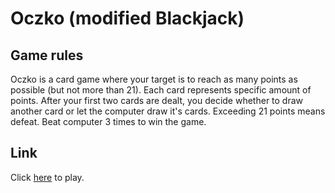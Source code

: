 # Oczko (modified Blackjack)
## Game rules
Oczko is a card game where your target is to reach as many points as possible (but not more than 21). Each card represents specific amount of points. After your first two cards are dealt, you decide whether to draw another card or let the computer draw it's cards. Exceeding 21 points means defeat. Beat computer 3 times to win the game.
## Link
Click [here](https://jacobosowsky.github.io/Oczko/) to play.
